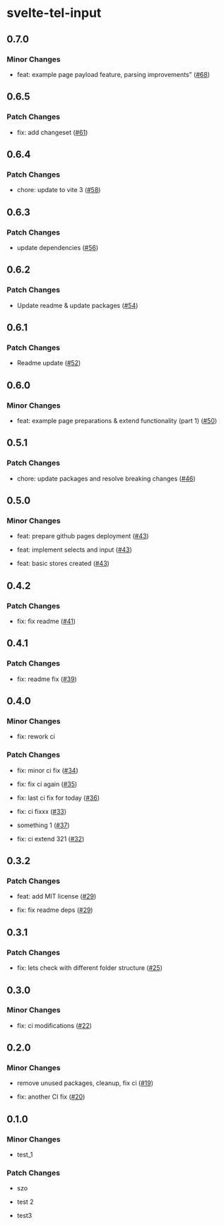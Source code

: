 # svelte-tel-input

## 0.7.0

### Minor Changes

- feat: example page payload feature, parsing improvements" ([#68](https://github.com/gyurielf/svelte-tel-input/pull/68))

## 0.6.5

### Patch Changes

- fix: add changeset ([#61](https://github.com/gyurielf/svelte-tel-input/pull/61))

## 0.6.4

### Patch Changes

- chore: update to vite 3 ([#58](https://github.com/gyurielf/svelte-tel-input/pull/58))

## 0.6.3

### Patch Changes

- update dependencies ([#56](https://github.com/gyurielf/svelte-tel-input/pull/56))

## 0.6.2

### Patch Changes

- Update readme & update packages ([#54](https://github.com/gyurielf/svelte-tel-input/pull/54))

## 0.6.1

### Patch Changes

- Readme update ([#52](https://github.com/gyurielf/svelte-tel-input/pull/52))

## 0.6.0

### Minor Changes

- feat: example page preparations & extend functionality (part 1) ([#50](https://github.com/gyurielf/svelte-tel-input/pull/50))

## 0.5.1

### Patch Changes

- chore: update packages and resolve breaking changes ([#46](https://github.com/gyurielf/svelte-tel-input/pull/46))

## 0.5.0

### Minor Changes

- feat: prepare github pages deployment ([#43](https://github.com/gyurielf/svelte-tel-input/pull/43))

* feat: implement selects and input ([#43](https://github.com/gyurielf/svelte-tel-input/pull/43))

- feat: basic stores created ([#43](https://github.com/gyurielf/svelte-tel-input/pull/43))

## 0.4.2

### Patch Changes

- fix: fix readme ([#41](https://github.com/gyurielf/svelte-tel-input/pull/41))

## 0.4.1

### Patch Changes

- fix: readme fix ([#39](https://github.com/gyurielf/svelte-tel-input/pull/39))

## 0.4.0

### Minor Changes

- fix: rework ci

### Patch Changes

- fix: minor ci fix ([#34](https://github.com/gyurielf/svelte-tel-input/pull/34))

* fix: fix ci again ([#35](https://github.com/gyurielf/svelte-tel-input/pull/35))

- fix: last ci fix for today ([#36](https://github.com/gyurielf/svelte-tel-input/pull/36))

* fix: ci fixxx ([#33](https://github.com/gyurielf/svelte-tel-input/pull/33))

- something 1 ([#37](https://github.com/gyurielf/svelte-tel-input/pull/37))

* fix: ci extend 321 ([#32](https://github.com/gyurielf/svelte-tel-input/pull/32))

## 0.3.2

### Patch Changes

- feat: add MIT license ([#29](https://github.com/gyurielf/svelte-tel-input/pull/29))

* fix: fix readme deps ([#29](https://github.com/gyurielf/svelte-tel-input/pull/29))

## 0.3.1

### Patch Changes

- fix: lets check with different folder structure ([#25](https://github.com/gyurielf/svelte-tel-input/pull/25))

## 0.3.0

### Minor Changes

- fix: ci modifications ([#22](https://github.com/gyurielf/svelte-tel-input/pull/22))

## 0.2.0

### Minor Changes

- remove unused packages, cleanup, fix ci ([#19](https://github.com/gyurielf/svelte-tel-input/pull/19))

* fix: another CI fix ([#20](https://github.com/gyurielf/svelte-tel-input/pull/20))

## 0.1.0

### Minor Changes

- test_1

### Patch Changes

- szo

* test 2

- test3
